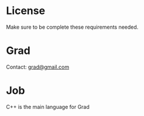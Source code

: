 # License
Make sure to be complete these requirements needed.
# Grad
Contact: grad@gmail.com
# Job
C++ is the main language for Grad
